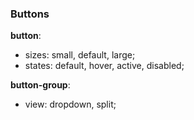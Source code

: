 ### Buttons

__button__:

- sizes: small, default, large;
- states: default, hover, active, disabled;

__button-group__:

- view: dropdown, split;
